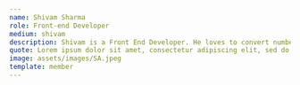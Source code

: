 ```yaml
---
name: Shivam Sharma
role: Front-end Developer
medium: shivam
description: Shivam is a Front End Developer. He loves to convert numbers into meaningful visual elements that are more civicly engaged. Education to underprivileged is his social motive. He likes to travel, being foodie, and watch one season a night.
quote: Lorem ipsum dolor sit amet, consectetur adipiscing elit, sed do eiusmod tempor incididunt ut labore et dolore magna aliqua.
image: assets/images/SA.jpeg
template: member
---
```

